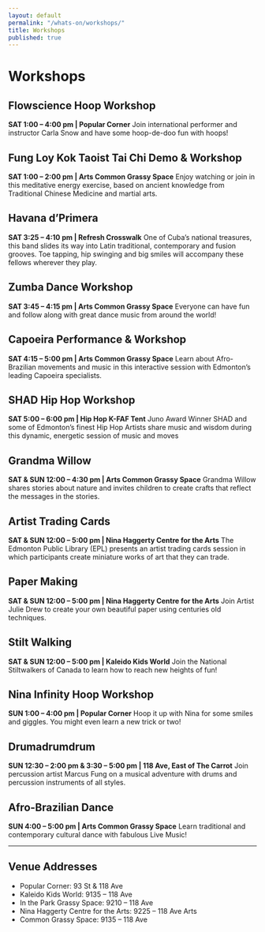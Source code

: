```yaml
---
layout: default
permalink: "/whats-on/workshops/"
title: Workshops
published: true
---
```


# Workshops

## Flowscience Hoop Workshop
**SAT 1:00 – 4:00 pm | Popular Corner**
Join international performer and instructor Carla Snow and have some hoop-de-doo fun with hoops!

## Fung Loy Kok Taoist Tai Chi Demo & Workshop
**SAT 1:00 – 2:00 pm | Arts Common Grassy Space**
Enjoy watching or join in this meditative energy exercise, based on ancient knowledge from Traditional Chinese Medicine and martial arts.

## Havana d’Primera
**SAT 3:25 – 4:10 pm | Refresh Crosswalk**
One of Cuba’s national treasures, this band slides its way into Latin traditional, contemporary and fusion grooves. Toe tapping, hip swinging and big smiles will accompany these fellows wherever they play.

## Zumba Dance Workshop
**SAT 3:45 – 4:15 pm | Arts Common Grassy Space**
Everyone can have fun and follow along with great dance music from around the world!

## Capoeira Performance & Workshop
**SAT 4:15 – 5:00 pm | Arts Common Grassy Space**
Learn about Afro-Brazilian movements and music in this interactive session with Edmonton’s leading Capoeira specialists.

## SHAD Hip Hop Workshop
**SAT 5:00 – 6:00 pm | Hip Hop K-FAF Tent**
Juno Award Winner SHAD and some of Edmonton’s finest Hip Hop Artists share music and wisdom during this dynamic, energetic session of music and moves

## Grandma Willow
**SAT & SUN 12:00 – 4:30 pm | Arts Common Grassy Space**
Grandma Willow shares stories about nature and invites children to create crafts that reflect the messages in the stories.

## Artist Trading Cards
**SAT & SUN 12:00 – 5:00 pm | Nina Haggerty Centre for the Arts**
The Edmonton Public Library (EPL) presents an artist trading cards session in which participants create miniature works of art that they can trade.

## Paper Making
**SAT & SUN 12:00 – 5:00 pm | Nina Haggerty Centre for the Arts**
Join Artist Julie Drew to create your own beautiful paper using centuries old techniques.

## Stilt Walking
**SAT & SUN 12:00 – 5:00 pm | Kaleido Kids World**
Join the National Stiltwalkers of Canada to learn how to reach new heights of fun!

## Nina Infinity Hoop Workshop
**SUN 1:00 – 4:00 pm | Popular Corner**
Hoop it up with Nina for some smiles and giggles. You might even learn a new trick or two!

## Drumadrumdrum
**SUN 12:30 – 2:00 pm & 3:30 – 5:00 pm | 118 Ave, East of The Carrot**
Join percussion artist Marcus Fung on a musical adventure with drums and percussion instruments of all styles.

## Afro-Brazilian Dance
**SUN 4:00 – 5:00 pm | Arts Common Grassy Space**
Learn traditional and contemporary cultural dance with fabulous Live Music!

----

## Venue Addresses

- Popular Corner: 93 St & 118 Ave
- Kaleido Kids World: 9135 – 118 Ave
- In the Park Grassy Space: 9210 – 118 Ave
- Nina Haggerty Centre for the Arts: 9225 – 118 Ave Arts
- Common Grassy Space: 9135 – 118 Ave
